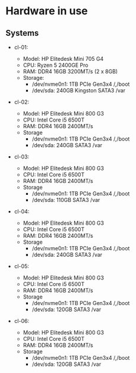# Hardware in use

## Systems

- cl-01:
  - Model: HP Elitedesk Mini 705 G4
  - CPU: Ryzen 5 2400GE Pro
  - RAM: DDR4 16GB 3200MT/s (2 x 8GB)
  - Storage:
    - /dev/nvme0n1: 1TB PCIe Gen3x4 /,/boot 
    - /dev/sda: 240GB Kingston SATA3 /var

- cl-02:
  - Model: HP Elitedesk Mini 800 G3
  - CPU: Intel Core i5 6500T
  - RAM: DDR4 16GB 2400MT/s
  - Storage
    - /dev/nvme0n1: 1TB PCIe Gen3x4 /,/boot
    - /dev/sda: 240GB SATA3 /var
    
- cl-03:
  - Model: HP Elitedesk Mini 800 G3
  - CPU: Intel Core i5 6500T
  - RAM: DDR4 16GB 2400MT/s
  - Storage
    - /dev/nvme0n1: 1TB PCIe Gen3x4 /,/boot
    - /dev/sda: 110GB SATA3 /var

- cl-04:
  - Model: HP Elitedesk Mini 800 G3
  - CPU: Intel Core i5 6500T
  - RAM: DDR4 16GB 2400MT/s
  - Storage
    - /dev/nvme0n1: 1TB PCIe Gen3x4 /,/boot
    - /dev/sda: 240GB SATA3 /var

- cl-05:
  - Model: HP Elitedesk Mini 800 G3
  - CPU: Intel Core i5 6500T
  - RAM: DDR4 16GB 2400MT/s
  - Storage
    - /dev/nvme0n1: 1TB PCIe Gen3x4 /,/boot
    - /dev/sda: 120GB SATA3 /var

- cl-06:
  - Model: HP Elitedesk Mini 800 G3
  - CPU: Intel Core i5 6500T
  - RAM: DDR4 16GB 2400MT/s
  - Storage
    - /dev/nvme0n1: 1TB PCIe Gen3x4 /,/boot
    - /dev/sda: 120GB SATA3 /var
